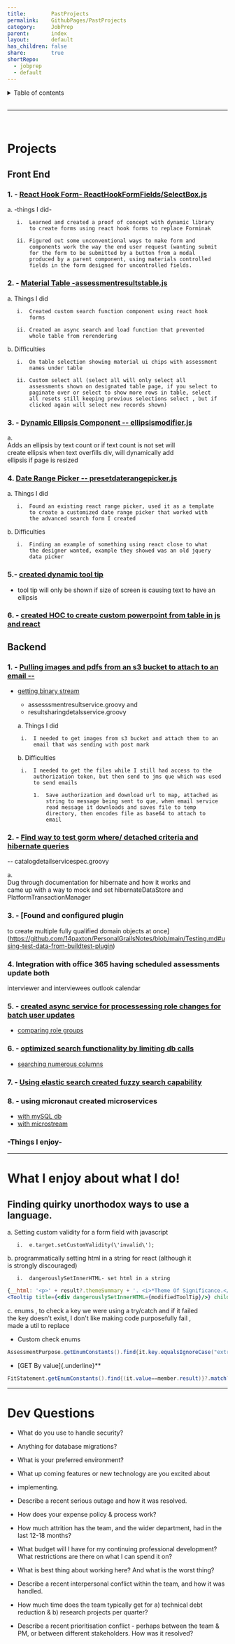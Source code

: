 ```yaml
---
title:        PastProjects  
permalink:    GithubPages/PastProjects  
category:     JobPrep  
parent:       index  
layout:       default  
has_children: false  
share:        true  
shortRepo:  
  - jobprep  
  - default  
---
```

  
<details markdown="block">          
<summary>          
Table of contents          
</summary>          
{: .text-delta }          
1. TOC          
{:toc}          
</details>          
  
<br/>          
  
***          
  
<br/>          
  
# Projects  
  
## Front End  
  
### 1. - [React Hook Form- ReactHookFormFields/SelectBox.js](https://github.com/14paxton/ReactHookFormDynamicComponents)  
  
a. -things I did-  
  
       i.  Learned and created a proof of concept with dynamic library        
           to create forms using react hook forms to replace Forminak        
        
       ii. Figured out some unconventional ways to make form and        
           components work the way the end user request (wanting submit        
           for the form to be submitted by a button from a modal        
           produced by a parent component, using materials controlled        
           fields in the form designed for uncontrolled fields.        
  
### 2. - [Material Table -assessmentresultstable.js](https://github.com/14paxton/TableWithAsyncCall)  
  
a. Things I did  
  
       i.  Created custom search function component using react hook        
           forms        
        
       ii. Created an async search and load function that prevented        
           whole table from rerendering        
  
b. Difficulties  
  
       i.  On table selection showing material ui chips with assessment        
           names under table        
        
       ii. Custom select all (select all will only select all        
           assessments shown on designated table page, if you select to        
           paginate over or select to show more rows in table, select        
           all resets still keeping previous selections select , but if        
           clicked again will select new records shown)        
  
### 3. - [Dynamic Ellipsis Component -- ellipsismodifier.js](https://github.com/14paxton/DynamicEllipsis)  
  
a.    
Adds an ellipsis by text count or if text count is not set will        
create ellipsis when text overfills div, will dynamically add        
ellipsis if page is resized  
  
### 4. [Date Range Picker -- presetdaterangepicker.js](https://github.com/14paxton/DateRangePicker)  
  
a. Things I did  
  
       i.  Found an existing react range picker, used it as a template        
           to create a customized date range picker that worked with        
           the advanced search form I created        
  
b. Difficulties  
  
       i.  Finding an example of something using react close to what        
           the designer wanted, example they showed was an old jquery        
           data picker        
  
### 5.- [ created dynamic tool tip ](https://gist.github.com/14paxton/9c745874ec384add89c1908c73832594)  
  
- tool tip will only be shown if size of screen is causing text to have an ellipsis  
  
### 6. - [created HOC to create custom powerpoint from table in js and react](https://github.com/14paxton/TableToPowerPoint)  
  
## Backend  
  
### 1. - [Pulling images and pdfs from an s3 bucket to attach to an email --](https://gist.github.com/14paxton/1fa8f703b708b9488408c9217a83b3a9)  
  
- [getting binary stream](https://gist.github.com/14paxton/58da1e0c108fa527c5ec1a770eefa683)  
    - assesssmentresultservice.groovy and  
    - resultsharingdetalsservice.groovy  
  
  a. Things I did  
  
       i.  I needed to get images from s3 bucket and attach them to an        
           email that was sending with post mark        
  
  b. Difficulties  
  
       i.  I needed to get the files while I still had access to the        
           authorization token, but then send to jms que which was used        
           to send emails        
  
           1.  Save authorization and download url to map, attached as        
               string to message being sent to que, when email service        
               read message it downloads and saves file to temp        
               directory, then encodes file as base64 to attach to        
               email        
  
### 2. - [Find way to test gorm where/ detached criteria and hibernate queries](https://github.com/14paxton/PersonalGrailsNotes/blob/main/Testing.md#mocking-hibernate-used-to-test-methods-using-where-queriers--detached-criteria--criteria-builder)  
  
-- catalogdetailservicespec.groovy  
  
a.    
Dug through documentation for hibernate and how it works and        
came up with a way to mock and set hibernateDataStore and        
PlatformTransactionManager  
  
### 3. - [Found and configured plugin  
  
to create multiple fully qualified domain objects at once](https://github.com/14paxton/PersonalGrailsNotes/blob/main/Testing.md#using-test-data-from-buildtest-plugin)  
  
### 4. Integration with office 365 having scheduled assessments update both  
  
interviewer and interviewees outlook calendar  
  
### 5. - [created async service for processessing role changes for batch user updates](https://gist.github.com/14paxton/ef4f6e91fa7fa44015c41f26a1caf3ae)  
  
- [comparing role groups](https://gist.github.com/14paxton/b7ff93091f4db71beffb0a37140fa0f2)  
  
### 6. - [optimized search functionality by limiting db calls](https://gist.github.com/14paxton/b5a8d600dc4066010b4067bd8968f613)  
  
- [searching numerous columns](https://gist.github.com/14paxton/e72c14086f5d9a6a0c58dc8463b93561)  
  
### 7. - [Using elastic search created fuzzy search capability](https://github.com/14paxton/PersonalGrailsNotes/blob/main/ElasticSearch.md)  
  
### 8. - using micronaut created microservices  
  
- [with mySQL db](https://github.com/14paxton/micronaut_mysql_hibernate)  
- [with microstream](https://github.com/14paxton/micronaut_microstream)  
  
### -Things I enjoy-  
  
        
---    
  
# What I enjoy about what I do!  
  
## Finding quirky unorthodox ways to use a language.  
  
a. Setting custom validity for a form field with javascript  
  
       i.  e.target.setCustomValidity(\'invalid\');        
  
b. programmatically setting html in a string for react (although it        
is strongly discouraged)  
  
       i.  dangerouslySetInnerHTML- set html in a string        
  
```jsx        
{__html: '<p>' + result?.themeSummary + '. <i>*Theme Of Significance.</i></p>'}  
<Tooltip title={<div dangerouslySetInnerHTML={modifiedToolTip}/>} childrenDisplayStyle="inline">        
```        
  
c. enums , to check a key we were using a try/catch and if it failed        
the key doesn't exist, I don't like making code purposefully fail ,        
made a util to replace  
  
- Custom check enums  
  
```java        
AssessmentPurpose.getEnumConstants().find{it.key.equalsIgnoreCase("extrn")}?.value        
```        
  
- [GET By value]{.underline}**  
  
```java        
FitStatement.getEnumConstants().find{(it.value==member.result)}?.match?:member.result        
```        
  
        
---    
  
# Dev Questions  
  
- What do you use to handle security?  
  
- Anything for database migrations?  
  
- What is your preferred environment?  
  
- What up coming features or new technology are you excited about  
  
- implementing.  
  
- Describe a recent serious outage and how it was resolved.  
  
- How does your expense policy & process work?  
  
- How much attrition has the team, and the wider department, had in the last 12-18 months?  
  
- What budget will I have for my continuing professional development? What restrictions are there on what I can spend it on?  
  
- What is best thing about working here? And what is the worst thing?  
  
- Describe a recent interpersonal conflict within the team, and how it was handled.  
  
- How much time does the team typically get for a) technical debt reduction & b) research projects per quarter?  
  
- Describe a recent prioritisation conflict - perhaps between the team & PM, or between different stakeholders. How was it resolved?    